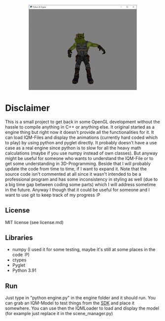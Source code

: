 
<p align="center">
  <img src="example_images/iqm_example.png" width="350" title="Renders an IQM-File with an animation">
</p>

# Disclaimer
This is a small project to get back in some OpenGL development without the hassle to compile anything in C++ or anything else. It original started as a engine thing but right now it doesn't provide all the functionalities for it. It can load IQM-Files and display the animations (currently hard coded which to play) by using python and pyglet directly. It probably doesn't have a use case as a real engine since python is to slow for all the heavy math calculations (maybe if you use numpy instead of own classes). But anyway might be useful for someone who wants to understand the IQM-File or to get some understanding in 3D-Programming. Beside that I will probably update the code from time to time, if I want to expand it. Note that the source code isn't commented at all since it wasn't intended to be a professional program and has some inconsistency in styling as well (due to a big time gap between coding some parts) which I will address sometime in the future. Anyway I though that it could be useful for someone and I want to use git to keep track of my progress :P

## License
MIT license (see license.md)


## Libraries
- numpy (I used it for some testing, maybe it's still at some places in the code :P)
- ctypes
- Pyglet
- Python 3.91

## Run
Just type in "python engine.py" in the engine folder and it should run. You can grab an IQM-Model to test things from the [SDK](https://github.com/lsalzman/iqm) and place it somewhere. You can use then the IQMLoader to load and display the model (for example just replace it in the scene_manager.py)
